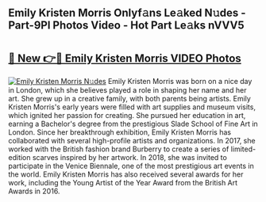 ## Emily Kristen Morris Onlyf𝚊ns Le𝚊ked N𝚞des - Part-9Pl Photos Video - Hot Part Le𝚊ks nVVV5

# <h2><a href="http://ac51964.deff.icu/?id=Emily+Kristen+Morris">🔗 New 👉🔴 Emily Kristen Morris VIDEO Photos</a></h2>

[![Emily Kristen Morris N𝚞des](https://i.imgur.com/rIISA9y.gif)](http://ac51964.deff.icu/?id=Emily+Kristen+Morris)
Emily Kristen Morris was born on a nice day in London, which she believes played a role in shaping her name and her art. She grew up in a creative family, with both parents being artists. Emily Kristen Morris's early years were filled with art supplies and museum visits, which ignited her passion for creating. She pursued her education in art, earning a Bachelor's degree from the prestigious Slade School of Fine Art in London. Since her breakthrough exhibition, Emily Kristen Morris has collaborated with several high-profile artists and organizations. In 2017, she worked with the British fashion brand Burberry to create a series of limited-edition scarves inspired by her artwork. In 2018, she was invited to participate in the Venice Biennale, one of the most prestigious art events in the world. Emily Kristen Morris has also received several awards for her work, including the Young Artist of the Year Award from the British Art Awards in 2016.
